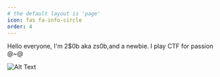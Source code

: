 ```yaml
---
# the default layout is 'page'
icon: fas fa-info-circle
order: 4
---
```


Hello everyone, I'm 2$0b aka zs0b,and a newbie. I play CTF for passion @~@

![Alt Text](https://media.giphy.com/media/yBvndlpq8aCvS/giphy.gif)



